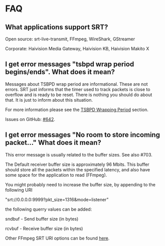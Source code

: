 # FAQ

## What applications support SRT?

Open source: srt-live-transmit, FFmpeg, WireShark, GStreamer

Corporate: Haivision Media Gateway, Haivision KB, Haivision Makito X

## I get error messages "tsbpd wrap period begins/ends". What does it mean?

Messages about TSBPD wrap period are informational. These are not errors. SRT just informs that the timer used to track packets is close to overflow and is ready to be reset. There is nothing you should do about that. It is just to inform about this situation.

For more information please see the [TSBPD Wrapping Period](protocol/tsbpd/latency.md#tsbpd-wrapping-period) section.

Issues on GitHub: [\#642](https://github.com/Haivision/srt/issues/642#issuecomment-539099521).

## I get error messages "No room to store incoming packet..." What does it mean?

This error message is usually related to the buffer sizes. See also \#703.

The Default receiver buffer size is approximately 96 Mbits.This buffer should store all the packets within the specified latency, and also have some space for the application to read \(FFmpeg\).  
You might probably need to increase the buffer size, by appending to the following URI  
"srt://0.0.0.0:9999?pkt\_size=1316&mode=listener"  
the following querry values can be added:  
sndbuf - Send buffer size \(in bytes\)  
rcvbuf - Receive buffer size \(in bytes\)

Other FFmpeg SRT URI options can be found [here](https://github.com/FFmpeg/FFmpeg/blob/master/libavformat/libsrt.c#L92).



